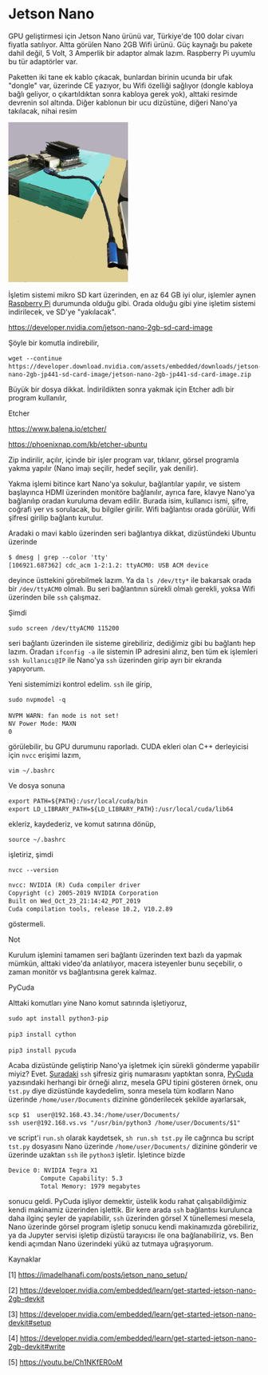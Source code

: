 # Jetson Nano

GPU geliştirmesi için Jetson Nano ürünü var, Türkiye'de 100 dolar
civarı fiyatla satılıyor. Altta görülen Nano 2GB Wifi ürünü. Güç
kaynağı bu pakete dahil değil, 5 Volt, 3 Amperlik bir adaptor almak
lazım. Raspberry Pi uyumlu bu tür adaptörler var.

Paketten iki tane ek kablo çıkacak, bunlardan birinin ucunda bir ufak
"dongle" var, üzerinde CE yazıyor, bu Wifi özelliği sağlıyor (dongle
kabloya bağlı geliyor, o çıkartıldıktan sonra kabloya gerek yok),
alttaki resimde devrenin sol altında. Diğer kablonun bir ucu
dizüstüne, diğeri Nano'ya takılacak, nihai resim

<img width="240" src="nano.jpg"/>

İşletim sistemi mikro SD kart üzerinden, en az 64 GB iyi olur,
işlemler aynen [Raspberry Pi](../07/raspberrypi.md) durumunda olduğu
gibi. Orada olduğu gibi yine işletim sistemi indirilecek, ve SD'ye
"yakılacak".

https://developer.nvidia.com/jetson-nano-2gb-sd-card-image

Şöyle bir komutla indirebilir,

```
wget --continue https://developer.download.nvidia.com/assets/embedded/downloads/jetson-nano-2gb-jp441-sd-card-image/jetson-nano-2gb-jp441-sd-card-image.zip
```

Büyük bir dosya dikkat. İndirildikten sonra yakmak için Etcher adlı
bir program kullanılır,

Etcher

https://www.balena.io/etcher/

https://phoenixnap.com/kb/etcher-ubuntu

Zip indirilir, açılır, içinde bir işler program var, tıklanır, görsel
programla yakma yapılır (Nano imajı seçilir, hedef seçilir, yak
denilir).

Yakma işlemi bitince kart Nano'ya sokulur, bağlantılar yapılır, ve
sistem başlayınca HDMI üzerinden monitöre bağlanılır, ayrıca fare,
klavye Nano'ya bağlanılıp oradan kuruluma devam edilir. Burada isim,
kullanıcı ismi, şifre, coğrafi yer vs sorulacak, bu bilgiler
girilir. Wifi bağlantısı orada görülür, Wifi şifresi girilip bağlantı
kurulur.

Aradaki o mavi kablo üzerinden seri bağlantıya dikkat, dizüstündeki
Ubuntu üzerinde

```
$ dmesg | grep --color 'tty'
[106921.687362] cdc_acm 1-2:1.2: ttyACM0: USB ACM device
```

deyince üsttekini görebilmek lazım.  Ya da `ls /dev/tty*` ile bakarsak
orada bir `/dev/ttyACM0` olmalı. Bu seri bağlantının sürekli olmalı
gerekli, yoksa Wifi üzerinden bile `ssh` çalışmaz.

Şimdi 


```
sudo screen /dev/ttyACM0 115200
```

seri bağlantı üzerinden ile sisteme girebiliriz, dediğimiz gibi bu
bağlantı hep lazım. Oradan `ifconfig -a` ile sistemin IP adresini
alırız, ben tüm ek işlemleri `ssh kullanıcı@IP` ile Nano'ya `ssh`
üzerinden girip ayrı bir ekranda yapıyorum.

Yeni sistemimizi kontrol edelim. `ssh` ile girip,

```
sudo nvpmodel -q

NVPM WARN: fan mode is not set!
NV Power Mode: MAXN
0
```

görülebilir, bu GPU durumunu raporladı. CUDA ekleri olan C++
derleyicisi için `nvcc` erişimi lazım,


```
vim ~/.bashrc
```

Ve dosya sonuna

```
export PATH=${PATH}:/usr/local/cuda/bin
export LD_LIBRARY_PATH=${LD_LIBRARY_PATH}:/usr/local/cuda/lib64
```

ekleriz, kaydederiz, ve komut satırına dönüp,

```
source ~/.bashrc
```

işletiriz, şimdi 

```
nvcc --version
```

```
nvcc: NVIDIA (R) Cuda compiler driver
Copyright (c) 2005-2019 NVIDIA Corporation
Built on Wed_Oct_23_21:14:42_PDT_2019
Cuda compilation tools, release 10.2, V10.2.89
```

göstermeli.

Not

Kurulum işlemini tamamen seri bağlantı üzerinden text bazlı da yapmak
mümkün, alttaki video'da anlatılıyor, macera isteyenler bunu
seçebilir, o zaman monitör vs bağlantısına gerek kalmaz.

PyCuda

Alttaki komutları yine Nano komut satırında işletiyoruz,


```
sudo apt install python3-pip

pip3 install cython

pip3 install pycuda
```

Acaba dizüstünde geliştirip Nano'ya işletmek için sürekli gönderme
yapabilir miyiz? Evet. [Şuradaki](../../2005/10/bir-makinaya-ssh-ile-sifresiz-giris.md)
`ssh` şifresiz giriş numarasını yaptıktan sonra,
[PyCuda](gpu-cuda-pycuda.md) yazısındaki herhangi bir örneği alırız,
mesela GPU tipini gösteren örnek, onu `tst.py` diye dizüstünde
kaydedelim, sonra mesela tüm kodların Nano üzerinde
`/home/user/Documents` dizinine gönderilecek şekilde ayarlarsak,

```
scp $1  user@192.168.43.34:/home/user/Documents/
ssh user@192.168.vs.vs "/usr/bin/python3 /home/user/Documents/$1"
```

ve script'i `run.sh` olarak kaydetsek, `sh run.sh tst.py` ile cağrınca
bu script `tst.py` dosyasını Nano üzerinde `/home/user/Documents/`
dizinine gönderir ve üzerinde uzaktan `ssh` ile `python3`
işletir. İşletince bizde

```
Device 0: NVIDIA Tegra X1
         Compute Capability: 5.3
         Total Memory: 1979 megabytes
```

sonucu geldi. PyCuda işliyor demektir, üstelik kodu rahat
çalışabildiğimiz kendi makinamiz üzerinden işlettik. Bir kere arada
`ssh` bağlantısı kurulunca daha ilginç şeyler de yapılabilir, `ssh`
üzerinden görsel X tünellemesi mesela, Nano üzerinde görsel program
işletip sonucu kendi makinamızda görebiliriz, ya da Jupyter servisi
işletip dizüstü tarayıcısı ile ona bağlanabiliriz, vs. Ben kendi
açımdan Nano üzerindeki yükü az tutmaya uğraşıyorum.

Kaynaklar

[1] https://imadelhanafi.com/posts/jetson_nano_setup/

[2] https://developer.nvidia.com/embedded/learn/get-started-jetson-nano-2gb-devkit

[3] https://developer.nvidia.com/embedded/learn/get-started-jetson-nano-devkit#setup

[4] https://developer.nvidia.com/embedded/learn/get-started-jetson-nano-2gb-devkit#write

[5] https://youtu.be/Ch1NKfER0oM



